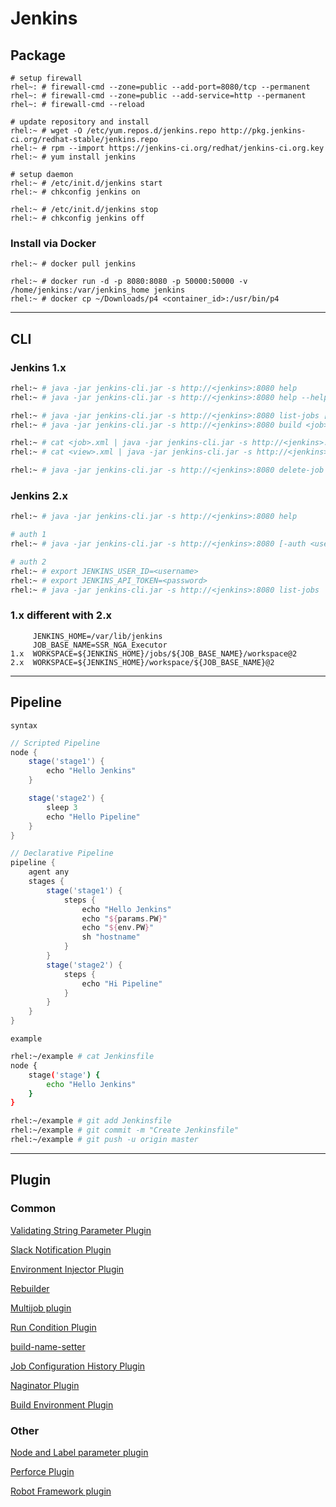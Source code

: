 # Jenkins


## Package

```
# setup firewall
rhel~: # firewall-cmd --zone=public --add-port=8080/tcp --permanent
rhel~: # firewall-cmd --zone=public --add-service=http --permanent
rhel~: # firewall-cmd --reload

# update repository and install
rhel:~ # wget -O /etc/yum.repos.d/jenkins.repo http://pkg.jenkins-ci.org/redhat-stable/jenkins.repo
rhel:~ # rpm --import https://jenkins-ci.org/redhat/jenkins-ci.org.key
rhel:~ # yum install jenkins

# setup daemon
rhel:~ # /etc/init.d/jenkins start
rhel:~ # chkconfig jenkins on

rhel:~ # /etc/init.d/jenkins stop
rhel:~ # chkconfig jenkins off
```


### Install via Docker

```
rhel:~ # docker pull jenkins

rhel:~ # docker run -d -p 8080:8080 -p 50000:50000 -v /home/jenkins:/var/jenkins_home jenkins
rhel:~ # docker cp ~/Downloads/p4 <container_id>:/usr/bin/p4
```

----


## CLI


### Jenkins 1.x

```bash
rhel:~ # java -jar jenkins-cli.jar -s http://<jenkins>:8080 help
rhel:~ # java -jar jenkins-cli.jar -s http://<jenkins>:8080 help --help

rhel:~ # java -jar jenkins-cli.jar -s http://<jenkins>:8080 list-jobs [--username <username> --password <password>]
rhel:~ # java -jar jenkins-cli.jar -s http://<jenkins>:8080 build <job> [--username <username> --password <password>] [-p <key>=<val>]

rhel:~ # cat <job>.xml | java -jar jenkins-cli.jar -s http://<jenkins>:8080 create-job <job> [--username <username> --password <password>]
rhel:~ # cat <view>.xml | java -jar jenkins-cli.jar -s http://<jenkins>:8080 create-view [--username <username> --password <password>]

rhel:~ # java -jar jenkins-cli.jar -s http://<jenkins>:8080 delete-job <job> [--username <username> --password <password>]
```


### Jenkins 2.x

```bash
rhel:~ # java -jar jenkins-cli.jar -s http://<jenkins>:8080 help

# auth 1
rhel:~ # java -jar jenkins-cli.jar -s http://<jenkins>:8080 [-auth <username>:<password>] list-jobs

# auth 2
rhel:~ # export JENKINS_USER_ID=<username>
rhel:~ # export JENKINS_API_TOKEN=<password>
rhel:~ # java -jar jenkins-cli.jar -s http://<jenkins>:8080 list-jobs
```


### 1.x different with 2.x

```
     JENKINS_HOME=/var/lib/jenkins
     JOB_BASE_NAME=SSR_NGA_Executor
1.x  WORKSPACE=${JENKINS_HOME}/jobs/${JOB_BASE_NAME}/workspace@2
2.x  WORKSPACE=${JENKINS_HOME}/workspace/${JOB_BASE_NAME}@2
```


----


## Pipeline

`syntax`

```groovy
// Scripted Pipeline
node {
    stage('stage1') {
        echo "Hello Jenkins"
    }

    stage('stage2') {
        sleep 3
        echo "Hello Pipeline"
    }
}

// Declarative Pipeline
pipeline {
    agent any
    stages {
        stage('stage1') {
            steps {
                echo "Hello Jenkins"
                echo "${params.PW}"
                echo "${env.PW}"
                sh "hostname"
            }
        }
        stage('stage2') {
            steps {
                echo "Hi Pipeline"
            }
        }
    }
}
```

`example`

```bash
rhel:~/example # cat Jenkinsfile
node {
    stage('stage') {
        echo "Hello Jenkins"
    }
}

rhel:~/example # git add Jenkinsfile
rhel:~/example # git commit -m "Create Jenkinsfile"
rhel:~/example # git push -u origin master
```


---

## Plugin


### Common

[Validating String Parameter Plugin](https://wiki.jenkins-ci.org/display/JENKINS/Validating+String+Parameter+Plugin)

[Slack Notification Plugin](https://wiki.jenkins-ci.org/display/JENKINS/Slack+Plugin)

[Environment Injector Plugin](https://wiki.jenkins-ci.org/display/JENKINS/EnvInject+Plugin)

[Rebuilder](https://wiki.jenkins-ci.org/display/JENKINS/Rebuild+Plugin)

[Multijob plugin](https://wiki.jenkins-ci.org/display/JENKINS/Multijob+Plugin)

[Run Condition Plugin](https://wiki.jenkins-ci.org/display/JENKINS/Run+Condition+Plugin)

[build-name-setter](https://wiki.jenkins-ci.org/display/JENKINS/Build+Name+Setter+Plugin)

[Job Configuration History Plugin](https://wiki.jenkins-ci.org/display/JENKINS/JobConfigHistory+Plugin)

[Naginator Plugin](https://wiki.jenkins-ci.org/display/JENKINS/Naginator+Plugin)

[Build Environment Plugin](https://wiki.jenkins-ci.org/display/JENKINS/Build+Environment+Plugin)

### Other

[Node and Label parameter plugin](https://wiki.jenkins-ci.org/display/JENKINS/NodeLabel+Parameter+Plugin)

[Perforce Plugin](https://wiki.jenkins-ci.org/display/JENKINS/Perforce+Plugin)

[Robot Framework plugin](https://wiki.jenkins-ci.org/display/JENKINS/Robot+Framework+Plugin)
